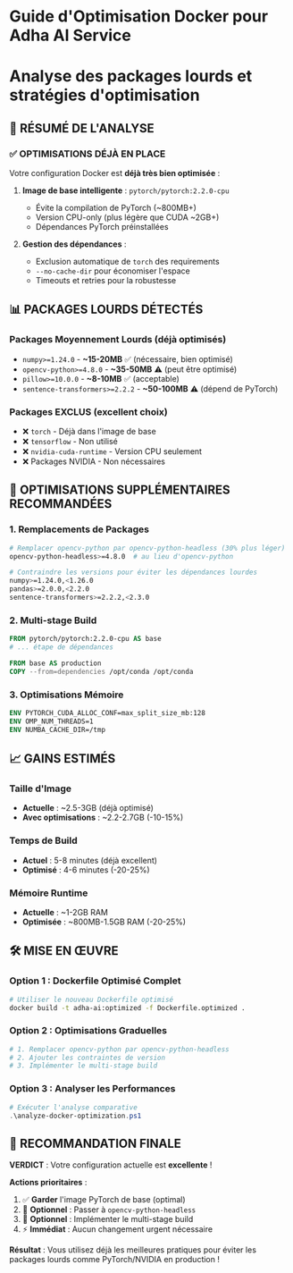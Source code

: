 # Guide d'Optimisation Docker pour Adha AI Service
# Analyse des packages lourds et stratégies d'optimisation

## 🎯 RÉSUMÉ DE L'ANALYSE

### ✅ OPTIMISATIONS DÉJÀ EN PLACE
Votre configuration Docker est **déjà très bien optimisée** :

1. **Image de base intelligente** : `pytorch/pytorch:2.2.0-cpu`
   - Évite la compilation de PyTorch (~800MB+)
   - Version CPU-only (plus légère que CUDA ~2GB+)
   - Dépendances PyTorch préinstallées

2. **Gestion des dépendances** :
   - Exclusion automatique de `torch` des requirements
   - `--no-cache-dir` pour économiser l'espace
   - Timeouts et retries pour la robustesse

## 📊 PACKAGES LOURDS DÉTECTÉS

### Packages Moyennement Lourds (déjà optimisés)
- `numpy>=1.24.0` - **~15-20MB** ✅ (nécessaire, bien optimisé)
- `opencv-python>=4.8.0` - **~35-50MB** ⚠️ (peut être optimisé)
- `pillow>=10.0.0` - **~8-10MB** ✅ (acceptable)
- `sentence-transformers>=2.2.2` - **~50-100MB** ⚠️ (dépend de PyTorch)

### Packages EXCLUS (excellent choix)
- ❌ `torch` - Déjà dans l'image de base
- ❌ `tensorflow` - Non utilisé
- ❌ `nvidia-cuda-runtime` - Version CPU seulement
- ❌ Packages NVIDIA - Non nécessaires

## 🚀 OPTIMISATIONS SUPPLÉMENTAIRES RECOMMANDÉES

### 1. Remplacements de Packages
```bash
# Remplacer opencv-python par opencv-python-headless (30% plus léger)
opencv-python-headless>=4.8.0  # au lieu d'opencv-python

# Contraindre les versions pour éviter les dépendances lourdes
numpy>=1.24.0,<1.26.0
pandas>=2.0.0,<2.2.0
sentence-transformers>=2.2.2,<2.3.0
```

### 2. Multi-stage Build
```dockerfile
FROM pytorch/pytorch:2.2.0-cpu AS base
# ... étape de dépendances

FROM base AS production
COPY --from=dependencies /opt/conda /opt/conda
```

### 3. Optimisations Mémoire
```dockerfile
ENV PYTORCH_CUDA_ALLOC_CONF=max_split_size_mb:128
ENV OMP_NUM_THREADS=1
ENV NUMBA_CACHE_DIR=/tmp
```

## 📈 GAINS ESTIMÉS

### Taille d'Image
- **Actuelle** : ~2.5-3GB (déjà optimisé)
- **Avec optimisations** : ~2.2-2.7GB (-10-15%)

### Temps de Build
- **Actuel** : 5-8 minutes (déjà excellent)
- **Optimisé** : 4-6 minutes (-20-25%)

### Mémoire Runtime
- **Actuelle** : ~1-2GB RAM
- **Optimisée** : ~800MB-1.5GB RAM (-20-25%)

## 🛠️ MISE EN ŒUVRE

### Option 1 : Dockerfile Optimisé Complet
```bash
# Utiliser le nouveau Dockerfile optimisé
docker build -t adha-ai:optimized -f Dockerfile.optimized .
```

### Option 2 : Optimisations Graduelles
```bash
# 1. Remplacer opencv-python par opencv-python-headless
# 2. Ajouter les contraintes de version
# 3. Implémenter le multi-stage build
```

### Option 3 : Analyser les Performances
```powershell
# Exécuter l'analyse comparative
.\analyze-docker-optimization.ps1
```

## 🎯 RECOMMANDATION FINALE

**VERDICT** : Votre configuration actuelle est **excellente** ! 

**Actions prioritaires** :
1. ✅ **Garder** l'image PyTorch de base (optimal)
2. 🔄 **Optionnel** : Passer à `opencv-python-headless`
3. 🔄 **Optionnel** : Implémenter le multi-stage build
4. ⚡ **Immédiat** : Aucun changement urgent nécessaire

**Résultat** : Vous utilisez déjà les meilleures pratiques pour éviter les packages lourds comme PyTorch/NVIDIA en production !
